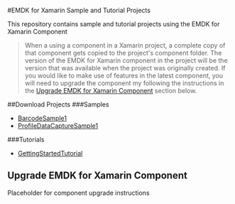 #EMDK for Xamarin Sample and Tutorial Projects

This repository contains sample and tutorial projects using the EMDK for Xamarin Component

> When a using a component in a Xamarin project, a complete copy of that component gets copied to the project's component folder. The version of the EMDK for Xamarin component in the project will be the version that was available when the project was originally created. If you would like to make use of features in the latest component, you will need to upgrade the component my following the instructions in the [Upgrade EMDK for Xamarin Component](https://github.com/EMDK/xamarin-samples/tree/master#upgrade-emdk-for-xamarin-component) section below. 

##Download Projects
###Samples

* [BarcodeSample1]()
* [ProfileDataCaptureSample1]()

###Tutorials

* [GettingStartedTutorial](https://github.com/EMDK/xamarin-samples/archive/GettingStartedTutorial.zip)






## Upgrade EMDK for Xamarin Component
Placeholder for component upgrade instructions




<!--![img](images/change_branch.png)-->


